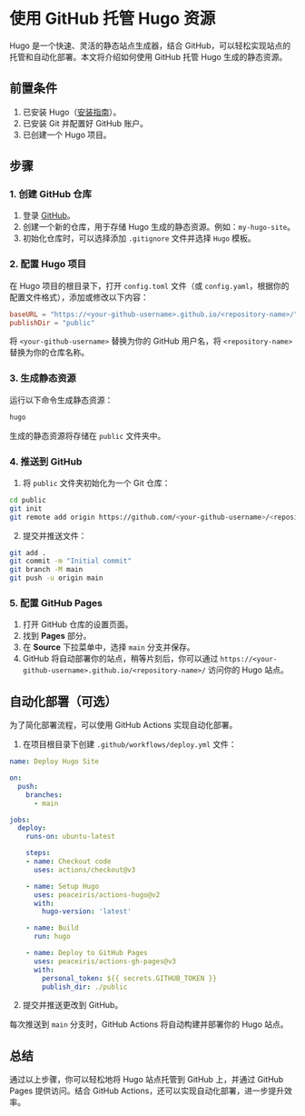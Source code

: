 # 使用 GitHub 托管 Hugo 资源

Hugo 是一个快速、灵活的静态站点生成器，结合 GitHub，可以轻松实现站点的托管和自动化部署。本文将介绍如何使用 GitHub 托管 Hugo 生成的静态资源。

## 前置条件

1. 已安装 Hugo（[安装指南](https://gohugo.io/getting-started/installing/)）。
2. 已安装 Git 并配置好 GitHub 账户。
3. 已创建一个 Hugo 项目。

## 步骤

### 1. 创建 GitHub 仓库

1. 登录 [GitHub](https://github.com)。
2. 创建一个新的仓库，用于存储 Hugo 生成的静态资源。例如：`my-hugo-site`。
3. 初始化仓库时，可以选择添加 `.gitignore` 文件并选择 `Hugo` 模板。

### 2. 配置 Hugo 项目

在 Hugo 项目的根目录下，打开 `config.toml` 文件（或 `config.yaml`，根据你的配置文件格式），添加或修改以下内容：

```toml
baseURL = "https://<your-github-username>.github.io/<repository-name>/"
publishDir = "public"
```

将 `<your-github-username>` 替换为你的 GitHub 用户名，将 `<repository-name>` 替换为你的仓库名称。

### 3. 生成静态资源

运行以下命令生成静态资源：

```bash
hugo
```

生成的静态资源将存储在 `public` 文件夹中。

### 4. 推送到 GitHub

1. 将 `public` 文件夹初始化为一个 Git 仓库：

```bash
cd public
git init
git remote add origin https://github.com/<your-github-username>/<repository-name>.git
```

2. 提交并推送文件：

```bash
git add .
git commit -m "Initial commit"
git branch -M main
git push -u origin main
```

### 5. 配置 GitHub Pages

1. 打开 GitHub 仓库的设置页面。
2. 找到 **Pages** 部分。
3. 在 **Source** 下拉菜单中，选择 `main` 分支并保存。
4. GitHub 将自动部署你的站点，稍等片刻后，你可以通过 `https://<your-github-username>.github.io/<repository-name>/` 访问你的 Hugo 站点。

## 自动化部署（可选）

为了简化部署流程，可以使用 GitHub Actions 实现自动化部署。

1. 在项目根目录下创建 `.github/workflows/deploy.yml` 文件：

```yaml
name: Deploy Hugo Site

on:
  push:
    branches:
      - main

jobs:
  deploy:
    runs-on: ubuntu-latest

    steps:
    - name: Checkout code
      uses: actions/checkout@v3

    - name: Setup Hugo
      uses: peaceiris/actions-hugo@v2
      with:
        hugo-version: 'latest'

    - name: Build
      run: hugo

    - name: Deploy to GitHub Pages
      uses: peaceiris/actions-gh-pages@v3
      with:
        personal_token: ${{ secrets.GITHUB_TOKEN }}
        publish_dir: ./public
```

2. 提交并推送更改到 GitHub。

每次推送到 `main` 分支时，GitHub Actions 将自动构建并部署你的 Hugo 站点。

## 总结

通过以上步骤，你可以轻松地将 Hugo 站点托管到 GitHub 上，并通过 GitHub Pages 提供访问。结合 GitHub Actions，还可以实现自动化部署，进一步提升效率。